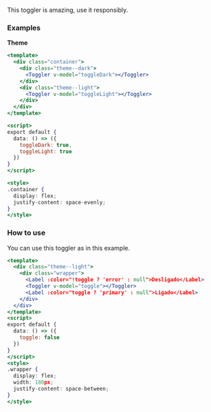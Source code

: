 This toggler is amazing, use it responsibly.

### Examples

<strong>Theme</strong>

```jsx
<template>
  <div class="container">
    <div class="theme--dark">
      <Toggler v-model="toggleDark"></Toggler>
    </div>
    <div class="theme--light">
      <Toggler v-model="toggleLight"></Toggler>
    </div>
  </div>
</template>

<script>
export default {
  data: () => ({
    toggleDark: true,
    toggleLight: true
  })
}
</script>

<style>
.container {
  display: flex;
  justify-content: space-evenly;
}
</style>
```

### How to use

You can use this toggler as in this example.

```jsx
<template>
  <div class="theme--light">
    <div class="wrapper">
      <Label :color="!toggle ? 'error' : null">Desligado</Label>
      <Toggler v-model="toggle"></Toggler>
      <Label :color="toggle ? 'primary' : null">Ligado</Label>
    </div>
  </div>
</template>
<script>
export default {
  data: () => ({
    toggle: false
  })
}
</script>
<style>
.wrapper {
  display: flex;
  width: 180px;
  justify-content: space-between;
}
</style>
```
